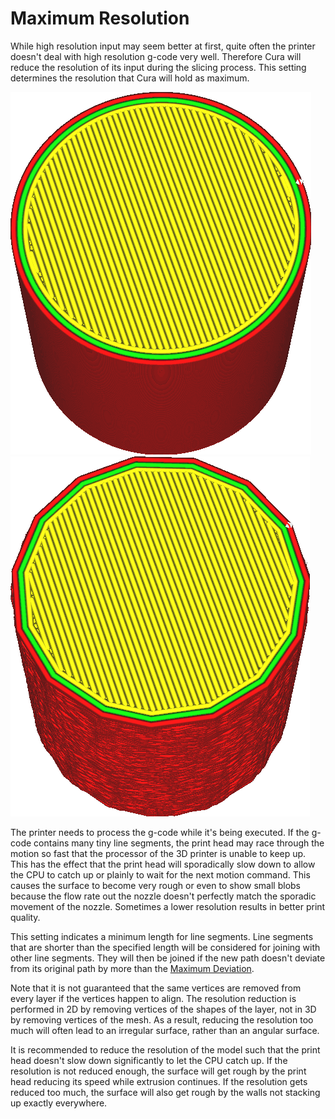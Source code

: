 Maximum Resolution
====
While high resolution input may seem better at first, quite often the printer doesn't deal with high resolution g-code very well. Therefore Cura will reduce the resolution of its input during the slicing process. This setting determines the resolution that Cura will hold as maximum.

<!--screenshot {
"image_path": "meshfix_maximum_resolution_0.05.png",
"models": [{"script": "cylinder.scad"}],
"camera_position": [40, -20, 116],
"settings": {
    "meshfix_maximum_resolution": 0.05
},
"colours": 64
}-->
<!--screenshot {
"image_path": "meshfix_maximum_resolution_1.png",
"models": [{"script": "cylinder.scad"}],
"camera_position": [40, -20, 116],
"settings": {
    "meshfix_maximum_resolution": 4,
    "meshfix_maximum_deviation": 0.5
},
"colours": 64
}-->
![Before reducing resolution](../images/meshfix_maximum_resolution_0.05.png)
![After reducing resolution (ad extremum)](../images/meshfix_maximum_resolution_1.png)

The printer needs to process the g-code while it's being executed. If the g-code contains many tiny line segments, the print head may race through the motion so fast that the processor of the 3D printer is unable to keep up. This has the effect that the print head will sporadically slow down to allow the CPU to catch up or plainly to wait for the next motion command. This causes the surface to become very rough or even to show small blobs because the flow rate out the nozzle doesn't perfectly match the sporadic movement of the nozzle. Sometimes a lower resolution results in better print quality.

This setting indicates a minimum length for line segments. Line segments that are shorter than the specified length will be considered for joining with other line segments. They will then be joined if the new path doesn't deviate from its original path by more than the [Maximum Deviation](meshfix_maximum_deviation.md).

Note that it is not guaranteed that the same vertices are removed from every layer if the vertices happen to align. The resolution reduction is performed in 2D by removing vertices of the shapes of the layer, not in 3D by removing vertices of the mesh. As a result, reducing the resolution too much will often lead to an irregular surface, rather than an angular surface.

It is recommended to reduce the resolution of the model such that the print head doesn't slow down significantly to let the CPU catch up. If the resolution is not reduced enough, the surface will get rough by the print head reducing its speed while extrusion continues. If the resolution gets reduced too much, the surface will also get rough by the walls not stacking up exactly everywhere.